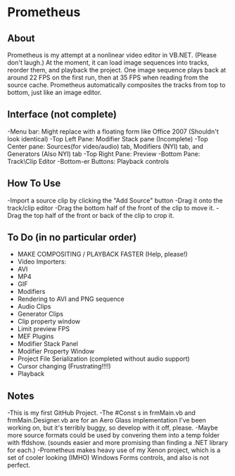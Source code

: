 Prometheus
==========

About
-----

Prometheus is my attempt at a nonlinear video editor in VB.NET. (Please don't laugh.)
At the moment, it can load image sequences into tracks, reorder them, and playback the project. One image sequence plays back at around 22 FPS on the first run, then at 35 FPS when reading from the source cache.
Prometheus automatically composites the tracks from top to bottom, just like an image editor.

Interface (not complete)
---------

-Menu bar: Might replace with a floating form like Office 2007 (Shouldn't look identical)
-Top Left Pane: Modifier Stack pane (Incomplete)
-Top Center pane: Sources(for video/audio) tab, Modifiers (NYI) tab, and Generators (Also NYI) tab
-Top Right Pane: Preview
-Bottom Pane: Track\Clip Editor
-Bottom-er Buttons: Playback controls

How To Use
----------

-Import a source clip by clicking the "Add Source" button
-Drag it onto the track/clip editor
-Drag the bottom half of the front of the clip to move it.
-Drag the top half of the front or back of the clip to crop it.

To Do (in no particular order)
------------------------------

- MAKE COMPOSITING / PLAYBACK FASTER (Help, please!)
- Video Importers:
- AVI
- MP4
- GIF
- Modifiers
- Rendering to AVI and PNG sequence
- Audio Clips
- Generator Clips
- Clip property window
- Limit preview FPS
- MEF Plugins
- Modifier Stack Panel
- Modifier Property Window
- Project File Serialization (completed without audio support)
- Cursor changing (Frustrating!!!!)
- Playback

Notes
-----

-This is my first GitHub Project.
-The #Const s in frmMain.vb and frmMain.Designer.vb are for an Aero Glass implementation I've been working on, but it's terribly buggy, so develop with it off, please.
-Maybe more source formats could be used by convering them into a temp folder with ffdshow. (sounds easier and more promising than finding a .NET library for each.)
-Prometheus makes heavy use of my Xenon project, which is a set of cooler looking (IMHO) Windows Forms controls, and also is not perfect.
